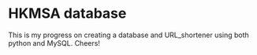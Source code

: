# HKMSA database 

This is my progress on creating a database and URL_shortener using both python and MySQL. Cheers!


